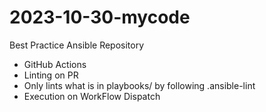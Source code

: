 # 2023-10-30-mycode

Best Practice Ansible Repository
- GitHub Actions
- Linting on PR
-   Only lints what is in playbooks/ by following .ansible-lint
- Execution on WorkFlow Dispatch
